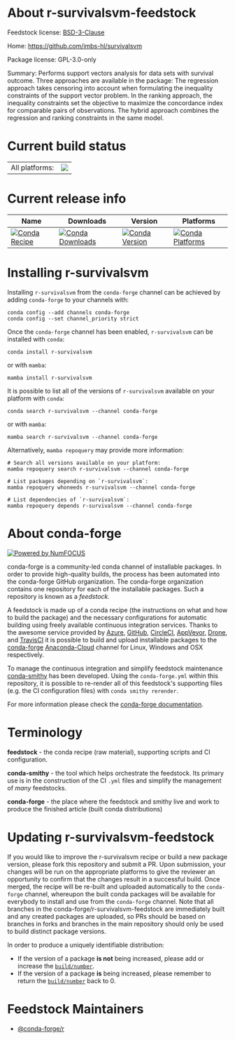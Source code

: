 About r-survivalsvm-feedstock
=============================

Feedstock license: [BSD-3-Clause](https://github.com/conda-forge/r-survivalsvm-feedstock/blob/main/LICENSE.txt)

Home: https://github.com/imbs-hl/survivalsvm

Package license: GPL-3.0-only

Summary: Performs support vectors analysis for data sets with survival outcome. Three approaches are available in the package: The regression approach takes censoring into account when formulating the inequality constraints of the support vector problem. In the ranking approach, the inequality constraints set the objective to maximize the concordance index for comparable pairs of observations. The hybrid approach combines the regression and ranking constraints in the same model.

Current build status
====================


<table><tr><td>All platforms:</td>
    <td>
      <a href="https://dev.azure.com/conda-forge/feedstock-builds/_build/latest?definitionId=9792&branchName=main">
        <img src="https://dev.azure.com/conda-forge/feedstock-builds/_apis/build/status/r-survivalsvm-feedstock?branchName=main">
      </a>
    </td>
  </tr>
</table>

Current release info
====================

| Name | Downloads | Version | Platforms |
| --- | --- | --- | --- |
| [![Conda Recipe](https://img.shields.io/badge/recipe-r--survivalsvm-green.svg)](https://anaconda.org/conda-forge/r-survivalsvm) | [![Conda Downloads](https://img.shields.io/conda/dn/conda-forge/r-survivalsvm.svg)](https://anaconda.org/conda-forge/r-survivalsvm) | [![Conda Version](https://img.shields.io/conda/vn/conda-forge/r-survivalsvm.svg)](https://anaconda.org/conda-forge/r-survivalsvm) | [![Conda Platforms](https://img.shields.io/conda/pn/conda-forge/r-survivalsvm.svg)](https://anaconda.org/conda-forge/r-survivalsvm) |

Installing r-survivalsvm
========================

Installing `r-survivalsvm` from the `conda-forge` channel can be achieved by adding `conda-forge` to your channels with:

```
conda config --add channels conda-forge
conda config --set channel_priority strict
```

Once the `conda-forge` channel has been enabled, `r-survivalsvm` can be installed with `conda`:

```
conda install r-survivalsvm
```

or with `mamba`:

```
mamba install r-survivalsvm
```

It is possible to list all of the versions of `r-survivalsvm` available on your platform with `conda`:

```
conda search r-survivalsvm --channel conda-forge
```

or with `mamba`:

```
mamba search r-survivalsvm --channel conda-forge
```

Alternatively, `mamba repoquery` may provide more information:

```
# Search all versions available on your platform:
mamba repoquery search r-survivalsvm --channel conda-forge

# List packages depending on `r-survivalsvm`:
mamba repoquery whoneeds r-survivalsvm --channel conda-forge

# List dependencies of `r-survivalsvm`:
mamba repoquery depends r-survivalsvm --channel conda-forge
```


About conda-forge
=================

[![Powered by
NumFOCUS](https://img.shields.io/badge/powered%20by-NumFOCUS-orange.svg?style=flat&colorA=E1523D&colorB=007D8A)](https://numfocus.org)

conda-forge is a community-led conda channel of installable packages.
In order to provide high-quality builds, the process has been automated into the
conda-forge GitHub organization. The conda-forge organization contains one repository
for each of the installable packages. Such a repository is known as a *feedstock*.

A feedstock is made up of a conda recipe (the instructions on what and how to build
the package) and the necessary configurations for automatic building using freely
available continuous integration services. Thanks to the awesome service provided by
[Azure](https://azure.microsoft.com/en-us/services/devops/), [GitHub](https://github.com/),
[CircleCI](https://circleci.com/), [AppVeyor](https://www.appveyor.com/),
[Drone](https://cloud.drone.io/welcome), and [TravisCI](https://travis-ci.com/)
it is possible to build and upload installable packages to the
[conda-forge](https://anaconda.org/conda-forge) [Anaconda-Cloud](https://anaconda.org/)
channel for Linux, Windows and OSX respectively.

To manage the continuous integration and simplify feedstock maintenance
[conda-smithy](https://github.com/conda-forge/conda-smithy) has been developed.
Using the ``conda-forge.yml`` within this repository, it is possible to re-render all of
this feedstock's supporting files (e.g. the CI configuration files) with ``conda smithy rerender``.

For more information please check the [conda-forge documentation](https://conda-forge.org/docs/).

Terminology
===========

**feedstock** - the conda recipe (raw material), supporting scripts and CI configuration.

**conda-smithy** - the tool which helps orchestrate the feedstock.
                   Its primary use is in the construction of the CI ``.yml`` files
                   and simplify the management of *many* feedstocks.

**conda-forge** - the place where the feedstock and smithy live and work to
                  produce the finished article (built conda distributions)


Updating r-survivalsvm-feedstock
================================

If you would like to improve the r-survivalsvm recipe or build a new
package version, please fork this repository and submit a PR. Upon submission,
your changes will be run on the appropriate platforms to give the reviewer an
opportunity to confirm that the changes result in a successful build. Once
merged, the recipe will be re-built and uploaded automatically to the
`conda-forge` channel, whereupon the built conda packages will be available for
everybody to install and use from the `conda-forge` channel.
Note that all branches in the conda-forge/r-survivalsvm-feedstock are
immediately built and any created packages are uploaded, so PRs should be based
on branches in forks and branches in the main repository should only be used to
build distinct package versions.

In order to produce a uniquely identifiable distribution:
 * If the version of a package **is not** being increased, please add or increase
   the [``build/number``](https://docs.conda.io/projects/conda-build/en/latest/resources/define-metadata.html#build-number-and-string).
 * If the version of a package **is** being increased, please remember to return
   the [``build/number``](https://docs.conda.io/projects/conda-build/en/latest/resources/define-metadata.html#build-number-and-string)
   back to 0.

Feedstock Maintainers
=====================

* [@conda-forge/r](https://github.com/conda-forge/r/)

